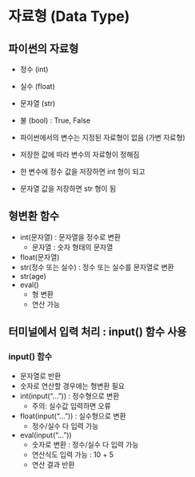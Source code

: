 # 자료형 (Data Type)
## 파이썬의 자료형
- 정수 (int)
- 실수 (float)
- 문자열 (str)
- 불 (bool) : True, False

- 파이썬에서의 변수는 지정된 자료형이 없음 (가변 자료형)
- 저장한 값에 따라 변수의 자료형이 정해짐
- 한 변수에 정수 값을 저장하면 int 형이 되고
- 문자열 값을 저장하면 str 형이 됨

## 형변환 함수
- int(문자열) : 문자열을 정수로 변환
    - 문자열 : 숫자 형태의 문자열
- float(문자열)
- str(정수 또는 실수) : 정수 또는 실수를 문자열로 변환
- str(age)
- eval() 
    - 형 변환
    - 연산 가능

## 터미널에서 입력 처리 : input() 함수 사용
### input() 함수
- 문자열로 반환
- 숫자로 연산할 경우에는 형변환 필요
- int(input(“...”)) : 정수형으로 변환
    - 주의: 실수값 입력하면 오류
- float(input(“...”)) : 실수형으로 변환
    - 정수/실수 다 입력 가능
- eval(input(“...”))
    - 숫자로 변환 : 정수/실수 다 입력 가능
    - 연산식도 입력 가능 : 10 + 5
    - 연산 결과 반환